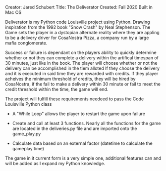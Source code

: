 Creator: Jared Schubert
Title: The Deliverator 
Created: Fall 2020
Built in Mac OS 




Deliverator is my Python code Louisville project using Python. Drawing inspiration from the 1992 book 
"Snow Crash" by Neal Stephenson.  The Game sets the player in a dystopian alternate reality where they 
are appling to be a delivery driver for CosaNostra Pizza, a company run by a large mafia conglomerate. 

Success or failure is dependant on the players ability to quickly determine whether or not they can complete 
a delivery within the artifical timespan of 30 minutes, just like in the book.  The player will choose whether or not the delivery can be accomplished in the tiem alloted If they choose the delivery and it is executed in said time they are rewarded with credits. If they player acheives the minimum threshold of credits, they will be hired by CosaNostra, if the fail to make a delivery within 30 minute or fail to meet the credit threshold within the time, the game will end.  

The project will fulfill these requirements needeed to pass the Code Louisville Python class

* A "While Loop" allows the player to restart the game upon failure

* Create and call at least 3 functions.  Nearly all the functions for the game are located in the deliveries.py file and are imported onto the game_play.py

* Calculate data based on an external factor (datetime to calculate the gameplay time)



The game in it current form is a very simple one, additional features can and will be added as I expand my Python knowledge.